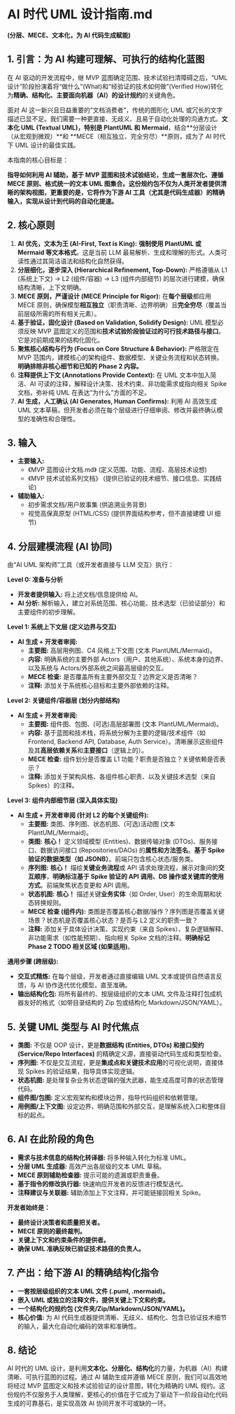 # AI 时代 UML 设计指南.md
**(分层、MECE、文本化，为 AI 代码生成赋能)**

## 1. 引言：为 AI 构建可理解、可执行的结构化蓝图

在 AI 驱动的开发流程中，继 MVP 蓝图确定范围、技术试验扫清障碍之后，“UML 设计”阶段扮演着将“做什么”(What)和“经验证的技术如何做”(Verified How)转化为**精确、结构化、主要面向机器（AI）的设计规约**的关键角色。

面对 AI 这一新兴且日益重要的“文档消费者”，传统的图形化 UML 或冗长的文字描述已显不足。我们需要一种更直接、无歧义、且易于自动化处理的沟通方式。**文本化 UML (Textual UML)，特别是 PlantUML 和 Mermaid**，结合**分层设计（从宏观到微观）**和 **MECE（相互独立、完全穷尽）**原则，成为了 AI 时代下 UML 设计的最佳实践。

本指南的核心目标是：

**指导如何利用 AI 辅助，基于 MVP 蓝图和技术试验结论，生成一套层次化、遵循 MECE 原则、格式统一的文本 UML 图集合。这份规约包不仅为人类开发者提供清晰的架构视图，更重要的是，它将作为下游 AI 工具（尤其是代码生成器）的精确输入，实现从设计到代码的自动化提速。**

## 2. 核心原则

1.  **AI 优先，文本为王 (AI-First, Text is King):** **强制使用 PlantUML 或 Mermaid 等文本格式**。这是当前 LLM 最易解析、生成和理解的形式。人类可读性通过其简洁语法和结构化自然获得。
2.  **分层细化，逐步深入 (Hierarchical Refinement, Top-Down):** 严格遵循从 L1 (系统上下文) -> L2 (组件/容器) -> L3 (组件内部细节) 的层次进行建模，确保结构清晰，上下文明确。
3.  **MECE 原则，严谨设计 (MECE Principle for Rigor):** 在**每个层级**都应用 MECE 原则，确保模型**相互独立**（职责清晰、边界明确）且**完全穷尽**（覆盖当前层级所需的所有相关元素）。
4.  **基于验证，固化设计 (Based on Validation, Solidify Design):** UML 模型必须反映 MVP 蓝图定义的范围和**技术试验阶段验证过的可行技术路径与接口**。它是对前期成果的结构化固化。
5.  **聚焦核心结构与行为 (Focus on Core Structure & Behavior):** 严格限定在 MVP 范围内，建模核心的架构组件、数据模型、关键业务流程和状态转换。**明确排除非核心细节和已知的 Phase 2 内容。**
6.  **注释提供上下文 (Annotations Provide Context):** 在 UML 文本中加入简洁、AI 可读的注释，解释设计决策、技术约束、非功能需求或指向相关 Spike 文档，弥补纯 UML 在表达“为什么”方面的不足。
7.  **AI 生成，人工确认 (AI Generates, Human Confirms):** 利用 AI 高效生成 UML 文本草稿，但开发者必须在每个层级进行仔细审阅、修改并最终确认模型的准确性和合理性。

## 3. 输入

*   **主要输入:**
    *   《MVP 蓝图设计文档.md》 (定义范围、功能、流程、高层技术设想)
    *   《MVP 技术试验系列文档》 (提供已验证的技术细节、接口信息、实践结论)
*   **辅助输入:**
    *   初步需求文档/用户故事集 (供追溯业务背景)
    *   视觉高保真原型 (HTML/CSS) (提供界面结构参考，但不直接建模 UI 细节)

## 4. 分层建模流程 (AI 协同)

由“AI UML 架构师”工具（或开发者直接与 LLM 交互）执行：

**Level 0: 准备与分析**

*   **开发者提供输入:** 将上述文档/信息提供给 AI。
*   **AI 分析:** 解析输入，建立对系统范围、核心功能、技术选型（已验证部分）和主要组件的初步理解。

**Level 1: 系统上下文层 (定义边界与交互)**

*   **AI 生成 + 开发者审阅:**
    *   **主要图:** 高层用例图、C4 风格上下文图 (文本 PlantUML/Mermaid)。
    *   **内容:** 明确系统的主要外部 Actors（用户、其他系统）、系统本身的边界、以及系统与 Actors/外部系统之间最高层级的交互。
    *   **MECE 检查:** 是否覆盖所有主要外部交互？边界定义是否清晰？
    *   **注释:** 添加关于系统核心目标和主要外部依赖的注释。

**Level 2: 关键组件/容器层 (划分内部结构)**

*   **AI 生成 + 开发者审阅:**
    *   **主要图:** 组件图、包图、(可选)高层部署图 (文本 PlantUML/Mermaid)。
    *   **内容:** 基于蓝图和技术栈，将系统分解为主要的逻辑/技术组件（如 Frontend, Backend API, Database, Auth Service）。清晰展示这些组件及其**高层依赖关系**和**主要接口**（逻辑上的）。
    *   **MECE 检查:** 组件划分是否覆盖 L1 功能？职责是否独立？关键依赖是否表示？
    *   **注释:** 添加关于架构风格、各组件核心职责、以及关键技术选型（来自 Spikes）的注释。

**Level 3: 组件内部细节层 (深入具体实现)**

*   **AI 生成 + 开发者审阅 (针对 L2 的每个关键组件):**
    *   **主要图:** 类图、序列图、状态机图、(可选)活动图 (文本 PlantUML/Mermaid)。
    *   **类图:** **核心！** 定义领域模型 (Entities)、数据传输对象 (DTOs)、服务接口、数据访问接口 (Repositories/DAOs) 的**属性和方法签名**。**基于 Spike 验证的数据类型（如 JSONB）**。前端只包含核心状态/服务类。
    *   **序列图:** **核心！** 描绘**关键业务流程**或 API 请求处理流程，展示对象间的**交互顺序**，**明确标注基于 Spike 验证的 API 调用、DB 操作或关键库的使用方式**。前端聚焦状态变更和 API 调用。
    *   **状态机图:** **核心！** 描述关键**业务实体**（如 Order, User）的生命周期和状态转换规则。
    *   **MECE 检查 (组件内):** 类图是否覆盖核心数据/操作？序列图是否覆盖关键场景？状态机是否覆盖核心状态？是否与 L2 定义的职责一致？
    *   **注释:** 添加关于具体设计决策、实现约束（来自 Spikes）、复杂逻辑解释、非功能需求（如性能预期）、指向相关 Spike 文档的注释。**明确标记 Phase 2 TODO 相关区域 (如果适用)**。

**通用步骤 (跨层级):**

*   **交互式精炼:** 在每个层级，开发者通过直接编辑 UML 文本或提供自然语言反馈，与 AI 协作迭代优化模型，直至准确。
*   **输出结构化包:** 将所有最终的、按层级组织的文本 UML 文件及注释打包成机器友好的格式（如带目录结构的 Zip 包或结构化 Markdown/JSON/YAML）。

## 5. 关键 UML 类型与 AI 时代焦点

*   **类图:** 不仅是 OOP 设计，更是**数据结构 (Entities, DTOs) 和接口契约 (Service/Repo Interfaces)** 的精确定义源，直接驱动代码生成和类型检查。
*   **序列图:** 不仅是交互流程，更是**集成点和关键技术应用**的可视化说明，直接体现 Spikes 的验证结果，指导具体实现逻辑。
*   **状态机图:** 是处理复杂业务状态逻辑的强大武器，能生成高度可靠的状态管理代码。
*   **组件图/包图:** 定义宏观架构和模块边界，指导代码组织和依赖管理。
*   **用例图/上下文图:** 设定边界，明确范围和外部交互，是理解系统入口和整体目标的起点。

## 6. AI 在此阶段的角色

*   **需求与技术信息的结构化转译器:** 将多种输入转化为标准 UML。
*   **分层 UML 生成器:** 高效产出各层级的文本 UML 草稿。
*   **MECE 原则辅助检查器:** 提示可能的遗漏或职责重叠。
*   **基于指令的修改执行器:** 快速响应开发者的反馈进行模型迭代。
*   **注释建议与关联器:** 辅助添加上下文注释，并可能链接回相关 Spike。

**开发者始终是：**

*   **最终设计决策者和质量把关者。**
*   **MECE 原则的最终裁判。**
*   **关键上下文和约束条件的提供者。**
*   **确保 UML 准确反映已验证技术路径的负责人。**

## 7. 产出：给下游 AI 的精确结构化指令

*   **一套按层级组织的文本 UML 文件 (.puml, .mermaid)。**
*   **嵌入 UML 或独立的注释文件，提供关键上下文和约束。**
*   **一个结构化的规约包 (文件夹/Zip/Markdown/JSON/YAML)。**
*   **核心价值:** 为 AI 代码生成器提供清晰、无歧义、结构化、包含已验证技术细节的输入，最大化自动化编码的效率和准确性。

## 8. 结论

AI 时代的 UML 设计，是利用**文本化、分层化、结构化**的力量，为机器（AI）构建清晰、可执行蓝图的过程。通过 AI 辅助生成并遵循 MECE 原则，我们可以高效地将经过 MVP 蓝图定义和技术试验验证的设计意图，转化为精确的 UML 规约。这份规约不仅服务于人类理解，更核心的价值在于它成为了驱动下一阶段自动化代码生成的可靠基石，是实现高效 AI 协同开发不可或缺的一环。